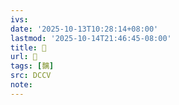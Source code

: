 ```yaml
---
ivs:
date: '2025-10-13T10:28:14+08:00'
lastmod: '2025-10-14T21:46:45-08:00'
title: 􃺼
url: 􃺼
tags: [黐]
src: DCCV
note:
---
```

